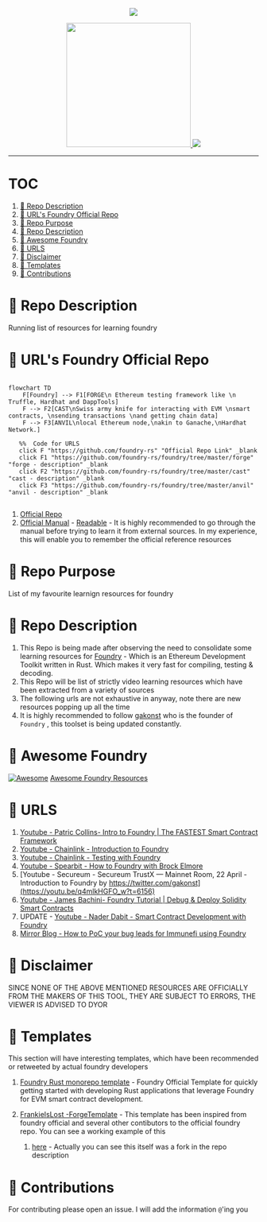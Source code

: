 <p align="center">
<img src="https://hits.seeyoufarm.com/api/count/incr/badge.svg?url=https%3A%2F%2Fgithub.com%2Fm0ham3dx%2Ffoundry-learningz&count_bg=%233B3C3B&title_bg=%23000000&icon=wheniwork.svg&icon_color=%23FFFC00&title=hits&edge_flat=false"/>
</p>

<p align="center">
<a href="https://getfoundry.sh" target="_blank">
  <img src=https://book.getfoundry.sh/images/foundry-banner.png width="250">
 <img src="https://i.imgur.com/EeGy8Ee.jpeg">
</a>
</p>

----

<h1> TOC </h1>

1. [🍌 Repo Description](#-repo-description)
2. [🍌 URL's Foundry Official Repo](#-urls-foundry-official-repo)
3. [🍌 Repo Purpose](#-repo-purpose)
4. [🍌 Repo Description](#-repo-description-1)
5. [🍌 Awesome Foundry](#-awesome-foundry)
6. [🍌 URLS](#-urls)
7. [🍌 Disclaimer](#-disclaimer)
8. [🍌 Templates](#-templates)
9. [🍌 Contributions](#-contributions)


# 🍌 Repo Description 

Running list of resources for learning foundry 


# 🍌 URL's Foundry Official Repo 

```mermaid 

flowchart TD
    F[Foundry] --> F1[FORGE\n Ethereum testing framework like \n Truffle, Hardhat and DappTools]
    F --> F2[CAST\nSwiss army knife for interacting with EVM \nsmart contracts, \nsending transactions \nand getting chain data]
    F --> F3[ANVIL\nlocal Ethereum node,\nakin to Ganache,\nHardhat Network.]

   %%  Code for URLS
   click F "https://github.com/foundry-rs" "Official Repo Link" _blank
   click F1 "https://github.com/foundry-rs/foundry/tree/master/forge" "forge - description" _blank
   click F2 "https://github.com/foundry-rs/foundry/tree/master/cast" "cast - description" _blank
   click F3 "https://github.com/foundry-rs/foundry/tree/master/anvil" "anvil - description" _blank


```

1. [Official Repo](https://github.com/foundry-rs)
2. [Official Manual](https://github.com/foundry-rs/book) - [Readable](https://book.getfoundry.sh) - It is highly recommended to go through the manual before trying to learn it from external sources. In my experience, this will enable you to remember the official reference resources

# 🍌 Repo Purpose 

List of my favourite learnign resources for foundry


# 🍌 Repo Description 

1. This Repo is being made after observing the need to consolidate some learning resources for [Foundry](https://github.com/foundry-rs/foundry) - Which is an Ethereum Development Toolkit written in Rust. Which makes it very fast for compiling, testing & decoding. 
4. This Repo will be list of strictly video learning resources which have been extracted from a variety of sources 
5. The following urls are not exhaustive in anyway, note there are new resources popping up all the time
6. It is highly recommended to follow [gakonst](https://twitter.com/gakonst) who is the founder of `Foundry` , this toolset is being updated constantly. 

# 🍌 Awesome Foundry 

[![Awesome](https://cdn.rawgit.com/sindresorhus/awesome/d7305f38d29fed78fa85652e3a63e154dd8e8829/media/badge.svg)](https://github.com/sindresorhus/awesome)
[Awesome Foundry Resources](https://github.com/crisgarner/awesome-foundry)

# 🍌 URLS

1. [Youtube - Patric Collins- Intro to Foundry | The FASTEST Smart Contract Framework](https://youtu.be/fNMfMxGxeag)
2. [Youtube -  Chainlink - Introduction to Foundry](https://youtu.be/fG66LNaceWU)
3. [Youtube - Chainlink - Testing with Foundry](https://youtu.be/pgh74-XulXg)
7. [Youtube - Spearbit  - How to Foundry with Brock Elmore](https://youtu.be/Rp_V7bYiTCM)
8. [Youtube - Secureum - Secureum TrustX — Mainnet Room, 22 April - Introduction to Foundry by https://twitter.com/gakonst](https://youtu.be/q4mlkHGFO_w?t=6156)
9. [Youtube - James Bachini- Foundry Tutorial | Debug & Deploy Solidity Smart Contracts](https://youtu.be/VhaP9kYvlOA)
10. UPDATE - [Youtube - Nader Dabit - Smart Contract Development with Foundry](https://youtu.be/uelA2U9TbgM)
11. [Mirror Blog - How to PoC your bug leads for Immunefi using Foundry](https://mirror.xyz/cergyk.eth/ogQVyd-lL6aDj0tPLsMiLOyGX-w1-nG7EBeMmekaUy8)

# 🍌 Disclaimer

SINCE NONE OF THE ABOVE MENTIONED RESOURCES ARE OFFICIALLY FROM THE MAKERS OF THIS TOOL, THEY ARE SUBJECT TO ERRORS, THE VIEWER IS ADVISED TO DYOR 

# 🍌 Templates 

This section will have interesting templates, which have been recommended or retweeted by actual foundry developers

1. [Foundry Rust monorepo template](https://github.com/gakonst/foundry-rust-template) - Foundry Official Template for quickly getting started with developing Rust applications that leverage Foundry for EVM smart contract development.
   
2. [FrankieIsLost -ForgeTemplate](https://github.com/FrankieIsLost/forge-template) - This template has been inspired from foundry official and several other contibutors to the official foundry repo. You can see a working example of this 
   1. [here](https://github.com/massun-onibakuchi/the-merge-option) - Actually you can see this itself was a fork in the repo description

# 🍌 Contributions

For contributing please open an issue. I will add the information `@`'ing you 